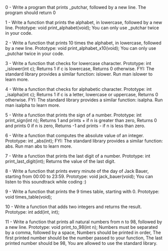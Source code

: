 0 - Write a program that prints _putchar, followed by a new line. The program should return 0

1 - Write a function that prints the alphabet, in lowercase, followed by a new line. Prototype: void print_alphabet(void); You can only use _putchar twice in your code.

2 - Write a function that prints 10 times the alphabet, in lowercase, followed by a new line. Prototype: void print_alphabet_x10(void); You can only use _putchar twice in your code.

3 - Write a function that checks for lowercase character. Prototype: int _islower(int c); Returns 1 if c is lowercase, Returns 0 otherwise. FYI: The standard library provides a similar function: islower. Run man islower to learn more.

4 - Write a function that checks for alphabetic character. Prototype: int _isalpha(int c); Returns 1 if c is a letter, lowercase or uppercase, Returns 0 otherwise. FYI: The standard library provides a similar function: isalpha. Run man isalpha to learn more.

5 - Write a function that prints the sign of a number. Prototype: int print_sign(int n); Returns 1 and prints + if n is greater than zero, Returns 0 and prints 0 if n is zero, Returns -1 and prints - if n is less than zero.

6 - Write a function that computes the absolute value of an integer. Prototype: int _abs(int); FYI: The standard library provides a similar function: abs. Run man abs to learn more.

7 - Write a function that prints the last digit of a number. Prototype: int print_last_digit(int); Returns the value of the last digit.

8 - Write a function that prints every minute of the day of Jack Bauer, starting from 00:00 to 23:59. Prototype: void jack_bauer(void); You can listen to this soundtrack while coding :)

9 - Write a function that prints the 9 times table, starting with 0. Prototype: void times_table(void);

10 - Write a function that adds two integers and returns the result. Prototype: int add(int, int);

11 - Write a function that prints all natural numbers from n to 98, followed by a new line. Prototype: void print_to_98(int n); Numbers must be separated by a comma, followed by a space, Numbers should be printed in order, The first printed number should be the number passed to your function, The last printed number should be 98, You are allowed to use the standard library.
